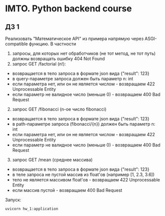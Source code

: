 # IMTO. Python backend course

## ДЗ 1

Реализовать "Математическое API" из примера напрямую через ASGI-compatible функцию. В частности

1. запросы, для которых нет обработчиков (не тот метод, не тот путь) должны возвращать ошибку 404 Not Found  
2. запрос GET /factorial (n!):
  - возвращается в тело запроса в формате json вида {"result": 123}
  - в query-параметре запроса должен быть параметр n: int
  - если параметра нет, или он не является числом - возвращаем 422 Unprocessable Entity
  - если параметр не валидное число (меньше 0) - возвращаем 400 Bad Request  
2. запрос GET /fibonacci (n-ое число fibonacci)
  - возвращается в тело запроса в формате json вида {"result": 123}
  - в path-параметре запроса (fibonacci/{n}) должен быть параметр n: int
  - если параметра нет, или он не является числом - возвращаем 422 Unprocessable Entity
  - если параметр не валидное число (меньше 0) - возвращаем 400 Bad Request  
3. запрос GET /mean (среднее массива)
  - возвращается в тело запроса в формате json вида {"result": 123}
  - в теле запроса не пустой массив из float'ов (например [1, 2.3, 3.6])
  - тело не является массивом float'ов - возвращаем 422 Unprocessable Entity
  - если массив пустой - возвращаем 400 Bad Request

Запуск:
````
uvicorn hw_1:application
````

